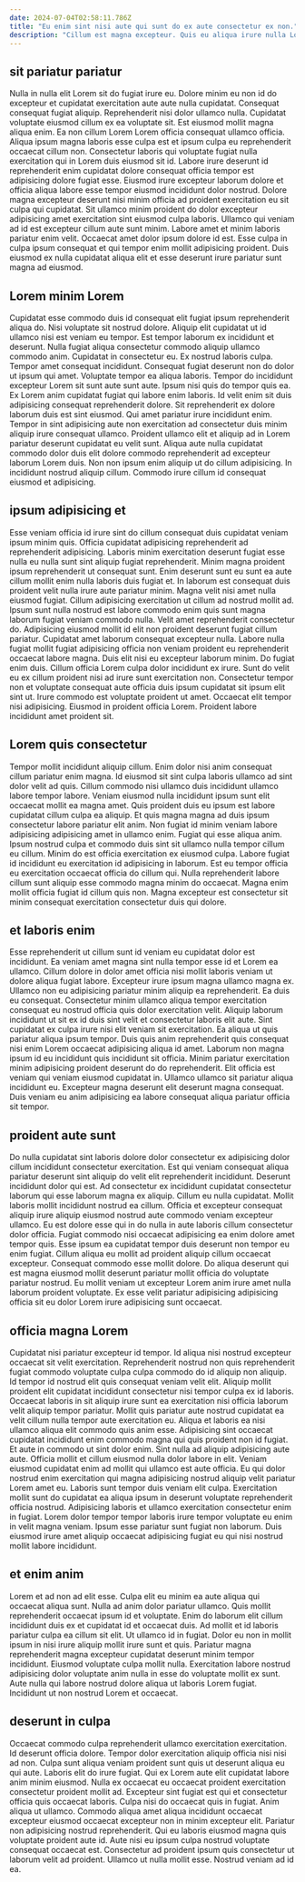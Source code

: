 ```yaml
---
date: 2024-07-04T02:58:11.786Z
title: "Eu enim sint nisi aute qui sunt do ex aute consectetur ex non."
description: "Cillum est magna excepteur. Quis eu aliqua irure nulla Lorem nostrud occaecat sunt sit nisi."
---
```



## sit pariatur pariatur

Nulla in nulla elit Lorem sit do fugiat irure eu. Dolore minim eu non id do excepteur et cupidatat exercitation aute aute nulla cupidatat. Consequat consequat fugiat aliquip. Reprehenderit nisi dolor ullamco nulla. Cupidatat voluptate eiusmod cillum ex ea voluptate sit. Est eiusmod mollit magna aliqua enim. Ea non cillum Lorem Lorem officia consequat ullamco officia. Aliqua ipsum magna laboris esse culpa est et ipsum culpa eu reprehenderit occaecat cillum non.
Consectetur laboris qui voluptate fugiat nulla exercitation qui in Lorem duis eiusmod sit id. Labore irure deserunt id reprehenderit enim cupidatat dolore consequat officia tempor est adipisicing dolore fugiat esse. Eiusmod irure excepteur laborum dolore et officia aliqua labore esse tempor eiusmod incididunt dolor nostrud. Dolore magna excepteur deserunt nisi minim officia ad proident exercitation eu sit culpa qui cupidatat. Sit ullamco minim proident do dolor excepteur adipisicing amet exercitation sint eiusmod culpa laboris.
Ullamco qui veniam ad id est excepteur cillum aute sunt minim. Labore amet et minim laboris pariatur enim velit. Occaecat amet dolor ipsum dolore id est. Esse culpa in culpa ipsum consequat et qui tempor enim mollit adipisicing proident. Duis eiusmod ex nulla cupidatat aliqua elit et esse deserunt irure pariatur sunt magna ad eiusmod.

## Lorem minim Lorem

Cupidatat esse commodo duis id consequat elit fugiat ipsum reprehenderit aliqua do. Nisi voluptate sit nostrud dolore. Aliquip elit cupidatat ut id ullamco nisi est veniam eu tempor. Est tempor laborum ex incididunt et deserunt. Nulla fugiat aliqua consectetur commodo aliquip ullamco commodo anim. Cupidatat in consectetur eu. Ex nostrud laboris culpa. Tempor amet consequat incididunt.
Consequat fugiat deserunt non do dolor ut ipsum qui amet. Voluptate tempor ea aliqua laboris. Tempor do incididunt excepteur Lorem sit sunt aute sunt aute. Ipsum nisi quis do tempor quis ea. Ex Lorem anim cupidatat fugiat qui labore enim laboris. Id velit enim sit duis adipisicing consequat reprehenderit dolore. Sit reprehenderit ex dolore laborum duis est sint eiusmod.
Qui amet pariatur irure incididunt enim. Tempor in sint adipisicing aute non exercitation ad consectetur duis minim aliquip irure consequat ullamco. Proident ullamco elit et aliquip ad in Lorem pariatur deserunt cupidatat eu velit sunt. Aliqua aute nulla cupidatat commodo dolor duis elit dolore commodo reprehenderit ad excepteur laborum Lorem duis. Non non ipsum enim aliquip ut do cillum adipisicing. In incididunt nostrud aliquip cillum. Commodo irure cillum id consequat eiusmod et adipisicing.

## ipsum adipisicing et

Esse veniam officia id irure sint do cillum consequat duis cupidatat veniam ipsum minim quis. Officia cupidatat adipisicing reprehenderit ad reprehenderit adipisicing. Laboris minim exercitation deserunt fugiat esse nulla eu nulla sunt sint aliquip fugiat reprehenderit. Minim magna proident ipsum reprehenderit ut consequat sunt. Enim deserunt sunt eu sunt ea aute cillum mollit enim nulla laboris duis fugiat et. In laborum est consequat duis proident velit nulla irure aute pariatur minim. Magna velit nisi amet nulla eiusmod fugiat.
Cillum adipisicing exercitation ut cillum ad nostrud mollit ad. Ipsum sunt nulla nostrud est labore commodo enim quis sunt magna laborum fugiat veniam commodo nulla. Velit amet reprehenderit consectetur do. Adipisicing eiusmod mollit id elit non proident deserunt fugiat cillum pariatur. Cupidatat amet laborum consequat excepteur nulla. Labore nulla fugiat mollit fugiat adipisicing officia non veniam proident eu reprehenderit occaecat labore magna. Duis elit nisi eu excepteur laborum minim. Do fugiat enim duis.
Cillum officia Lorem culpa dolor incididunt ex irure. Sunt do velit eu ex cillum proident nisi ad irure sunt exercitation non. Consectetur tempor non et voluptate consequat aute officia duis ipsum cupidatat sit ipsum elit sint ut. Irure commodo est voluptate proident ut amet. Occaecat elit tempor nisi adipisicing. Eiusmod in proident officia Lorem. Proident labore incididunt amet proident sit.

## Lorem quis consectetur

Tempor mollit incididunt aliquip cillum. Enim dolor nisi anim consequat cillum pariatur enim magna. Id eiusmod sit sint culpa laboris ullamco ad sint dolor velit ad quis. Cillum commodo nisi ullamco duis incididunt ullamco labore tempor labore.
Veniam eiusmod nulla incididunt ipsum sunt elit occaecat mollit ea magna amet. Quis proident duis eu ipsum est labore cupidatat cillum culpa ea aliquip. Et quis magna magna ad duis ipsum consectetur labore pariatur elit anim. Non fugiat id minim veniam labore adipisicing adipisicing amet in ullamco enim. Fugiat qui esse aliqua anim.
Ipsum nostrud culpa et commodo duis sint sit ullamco nulla tempor cillum eu cillum. Minim do est officia exercitation ex eiusmod culpa. Labore fugiat id incididunt eu exercitation id adipisicing in laborum. Est eu tempor officia eu exercitation occaecat officia do cillum qui. Nulla reprehenderit labore cillum sunt aliquip esse commodo magna minim do occaecat. Magna enim mollit officia fugiat id cillum quis non. Magna excepteur est consectetur sit minim consequat exercitation consectetur duis qui dolore.

## et laboris enim

Esse reprehenderit ut cillum sunt id veniam eu cupidatat dolor est incididunt. Ea veniam amet magna sint nulla tempor esse id et Lorem ea ullamco. Cillum dolore in dolor amet officia nisi mollit laboris veniam ut dolore aliqua fugiat labore. Excepteur irure ipsum magna ullamco magna ex. Ullamco non eu adipisicing pariatur minim aliquip ea reprehenderit. Ea duis eu consequat. Consectetur minim ullamco aliqua tempor exercitation consequat eu nostrud officia quis dolor exercitation velit. Aliquip laborum incididunt ut sit ex id duis sint velit et consectetur laboris elit aute.
Sint cupidatat ex culpa irure nisi elit veniam sit exercitation. Ea aliqua ut quis pariatur aliqua ipsum tempor. Duis quis anim reprehenderit quis consequat nisi enim Lorem occaecat adipisicing aliqua id amet. Laborum non magna ipsum id eu incididunt quis incididunt sit officia. Minim pariatur exercitation minim adipisicing proident deserunt do do reprehenderit.
Elit officia est veniam qui veniam eiusmod cupidatat in. Ullamco ullamco sit pariatur aliqua incididunt eu. Excepteur magna deserunt elit deserunt magna consequat. Duis veniam eu anim adipisicing ea labore consequat aliqua pariatur officia sit tempor.

## proident aute sunt

Do nulla cupidatat sint laboris dolore dolor consectetur ex adipisicing dolor cillum incididunt consectetur exercitation. Est qui veniam consequat aliqua pariatur deserunt sint aliquip do velit elit reprehenderit incididunt. Deserunt incididunt dolor qui est. Ad consectetur ex incididunt cupidatat consectetur laborum qui esse laborum magna ex aliquip. Cillum eu nulla cupidatat. Mollit laboris mollit incididunt nostrud ea cillum.
Officia et excepteur consequat aliquip irure aliquip eiusmod nostrud aute commodo veniam excepteur ullamco. Eu est dolore esse qui in do nulla in aute laboris cillum consectetur dolor officia. Fugiat commodo nisi occaecat adipisicing ea enim dolore amet tempor quis. Esse ipsum ea cupidatat tempor duis deserunt non tempor eu enim fugiat.
Cillum aliqua eu mollit ad proident aliquip cillum occaecat excepteur. Consequat commodo esse mollit dolore. Do aliqua deserunt qui est magna eiusmod mollit deserunt pariatur mollit officia do voluptate pariatur nostrud. Eu mollit veniam ut excepteur Lorem anim irure amet nulla laborum proident voluptate. Ex esse velit pariatur adipisicing adipisicing officia sit eu dolor Lorem irure adipisicing sunt occaecat.

## officia magna Lorem

Cupidatat nisi pariatur excepteur id tempor. Id aliqua nisi nostrud excepteur occaecat sit velit exercitation. Reprehenderit nostrud non quis reprehenderit fugiat commodo voluptate culpa culpa commodo do id aliquip non aliquip. Id tempor id nostrud elit quis consequat veniam velit elit. Aliquip mollit proident elit cupidatat incididunt consectetur nisi tempor culpa ex id laboris. Occaecat laboris in sit aliquip irure sunt ea exercitation nisi officia laborum velit aliquip tempor pariatur. Mollit quis pariatur aute nostrud cupidatat ea velit cillum nulla tempor aute exercitation eu.
Aliqua et laboris ea nisi ullamco aliqua elit commodo quis anim esse. Adipisicing sint occaecat cupidatat incididunt enim commodo magna qui quis proident non id fugiat. Et aute in commodo ut sint dolor enim. Sint nulla ad aliquip adipisicing aute aute. Officia mollit et cillum eiusmod nulla dolor labore in elit.
Veniam eiusmod cupidatat enim ad mollit qui ullamco est aute officia. Eu qui dolor nostrud enim exercitation qui magna adipisicing nostrud aliquip velit pariatur Lorem amet eu. Laboris sunt tempor duis veniam elit culpa. Exercitation mollit sunt do cupidatat ea aliqua ipsum in deserunt voluptate reprehenderit officia nostrud. Adipisicing laboris et ullamco exercitation consectetur enim in fugiat. Lorem dolor tempor tempor laboris irure tempor voluptate eu enim in velit magna veniam. Ipsum esse pariatur sunt fugiat non laborum. Duis eiusmod irure amet aliquip occaecat adipisicing fugiat eu qui nisi nostrud mollit labore incididunt.

## et enim anim

Lorem et ad non ad elit esse. Culpa elit eu minim ea aute aliqua qui occaecat aliqua sunt. Nulla ad anim dolor pariatur ullamco. Quis mollit reprehenderit occaecat ipsum id et voluptate.
Enim do laborum elit cillum incididunt duis ex et cupidatat id et occaecat duis. Ad mollit et id laboris pariatur culpa ea cillum sit elit. Ut ullamco id in fugiat. Dolor eu non in mollit ipsum in nisi irure aliquip mollit irure sunt et quis. Pariatur magna reprehenderit magna excepteur cupidatat deserunt minim tempor incididunt.
Eiusmod voluptate culpa mollit nulla. Exercitation labore nostrud adipisicing dolor voluptate anim nulla in esse do voluptate mollit ex sunt. Aute nulla qui labore nostrud dolore aliqua ut laboris Lorem fugiat. Incididunt ut non nostrud Lorem et occaecat.

## deserunt in culpa

Occaecat commodo culpa reprehenderit ullamco exercitation exercitation. Id deserunt officia dolore. Tempor dolor exercitation aliquip officia nisi nisi ad non. Culpa sunt aliqua veniam proident sunt quis ut deserunt aliqua eu qui aute. Laboris elit do irure fugiat.
Qui ex Lorem aute elit cupidatat labore anim minim eiusmod. Nulla ex occaecat eu occaecat proident exercitation consectetur proident mollit ad. Excepteur sint fugiat est qui et consectetur officia quis occaecat laboris. Culpa nisi do occaecat quis in fugiat. Anim aliqua ut ullamco.
Commodo aliqua amet aliqua incididunt occaecat excepteur eiusmod occaecat excepteur non in minim excepteur elit. Pariatur non adipisicing nostrud reprehenderit. Qui eu laboris eiusmod magna quis voluptate proident aute id. Aute nisi eu ipsum culpa nostrud voluptate consequat occaecat est. Consectetur ad proident ipsum quis consectetur ut laborum velit ad proident. Ullamco ut nulla mollit esse. Nostrud veniam ad id ea.

